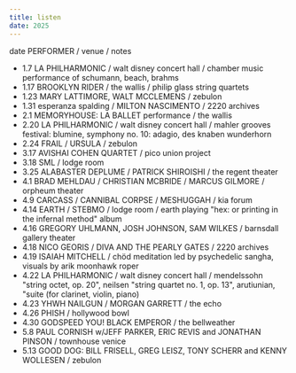 ```yaml
---
title: listen
date: 2025
---
```


date PERFORMER / venue / notes

- 1.7 LA PHILHARMONIC / walt disney concert hall / chamber music performance of schumann, beach, brahms
- 1.17 BROOKLYN RIDER / the wallis / philip glass string quartets
- 1.23 MARY LATTIMORE, WALT MCCLEMENS / zebulon
- 1.31 esperanza spalding / MILTON NASCIMENTO / 2220 archives
- 2.1 MEMORYHOUSE: LA BALLET performance / the wallis
- 2.20 LA PHILHARMONIC / walt disney concert hall / mahler grooves festival: blumine, symphony no. 10: adagio, des knaben wunderhorn
- 2.24 FRAIL / URSULA / zebulon
- 3.17 AVISHAI COHEN QUARTET / pico union project
- 3.18 SML / lodge room
- 3.25 ALABASTER DEPLUME / PATRICK SHIROISHI / the regent theater
- 4.1 BRAD MEHLDAU / CHRISTIAN MCBRIDE / MARCUS GILMORE / orpheum theater
- 4.9 CARCASS / CANNIBAL CORPSE / MESHUGGAH / kia forum
- 4.14 EARTH / STEBMO / lodge room / earth playing "hex: or printing in the infernal method" album
- 4.16 GREGORY UHLMANN, JOSH JOHNSON, SAM WILKES / barnsdall gallery theater
- 4.18 NICO GEORIS / DIVA AND THE PEARLY GATES / 2220 archives
- 4.19 ISAIAH MITCHELL / chöd meditation led by psychedelic sangha, visuals by arik moonhawk roper
- 4.22 LA PHILHARMONIC / walt disney concert hall / mendelssohn "string octet, op. 20", neilsen "string quartet no. 1, op. 13", arutiunian, "suite (for clarinet, violin, piano)
- 4.23 YHWH NAILGUN / MORGAN GARRETT / the echo
- 4.26 PHISH / hollywood bowl
- 4.30 GODSPEED YOU! BLACK EMPEROR / the bellweather
- 5.8 PAUL CORNISH w/JEFF PARKER, ERIC REVIS and JONATHAN PINSON / townhouse venice
- 5.13 GOOD DOG: BILL FRISELL, GREG LEISZ, TONY SCHERR and KENNY WOLLESEN / zebulon

